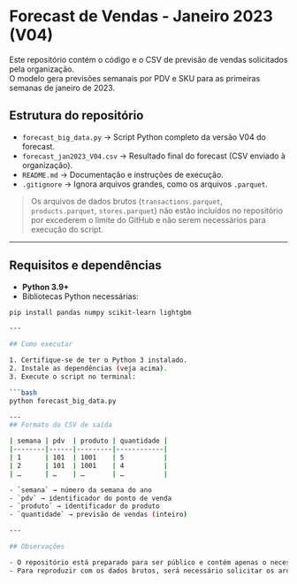 # Forecast de Vendas - Janeiro 2023 (V04)

Este repositório contém o código e o CSV de previsão de vendas solicitados pela organização.  
O modelo gera previsões semanais por PDV e SKU para as primeiras semanas de janeiro de 2023.

## Estrutura do repositório

- `forecast_big_data.py` → Script Python completo da versão V04 do forecast.
- `forecast_jan2023_V04.csv` → Resultado final do forecast (CSV enviado à organização).
- `README.md` → Documentação e instruções de execução.
- `.gitignore` → Ignora arquivos grandes, como os arquivos `.parquet`.

> Os arquivos de dados brutos (`transactions.parquet`, `products.parquet`, `stores.parquet`) não estão incluídos no repositório por excederem o limite do GitHub e não serem necessários para execução do script.

---
## Requisitos e dependências

- **Python 3.9+**
- Bibliotecas Python necessárias:

```bash
pip install pandas numpy scikit-learn lightgbm

---

## Como executar

1. Certifique-se de ter o Python 3 instalado.  
2. Instale as dependências (veja acima).  
3. Execute o script no terminal:

```bash
python forecast_big_data.py

---
## Formato do CSV de saída

| semana | pdv  | produto | quantidade |
|--------|------|---------|------------|
| 1      | 101  | 1001    | 5          |
| 2      | 101  | 1001    | 4          |
| …      | …    | …       | …          |

- `semana` → número da semana do ano  
- `pdv` → identificador do ponto de venda  
- `produto` → identificador do produto  
- `quantidade` → previsão de vendas (inteiro)

---

## Observações

- O repositório está preparado para ser público e contém apenas o necessário para reproduzir o forecast.  
- Para reproduzir com os dados brutos, será necessário solicitar os arquivos `.parquet` à organização ou gerar os dados correspondentes.


